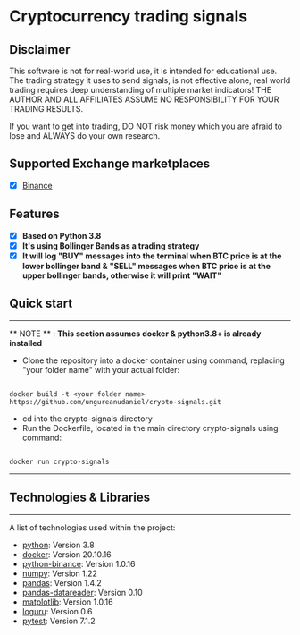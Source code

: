# Cryptocurrency trading signals

## Disclaimer
This software is not for real-world use, it is intended for educational use.
The trading strategy it uses to send signals, is not effective alone, real world trading requires deep understanding of multiple market indicators!
THE AUTHOR AND ALL AFFILIATES ASSUME NO RESPONSIBILITY FOR YOUR TRADING RESULTS.

If you want to get into trading, DO NOT risk money which you are afraid to lose and ALWAYS do your own research.

## Supported Exchange marketplaces

- [X] [Binance](https://www.binance.com/)

## Features

- [x] **Based on Python 3.8**
- [x] **It's using Bollinger Bands as a trading strategy**
- [x] **It will log "BUY" messages into the terminal when BTC price is at the lower bollinger band & "SELL" messages when BTC price is at the upper bollinger bands, otherwise it will print "WAIT"**

## Quick start
***
** NOTE ** : **This section assumes docker & python3.8+ is already installed**

* Clone the repository into a docker container using command, replacing "your folder name" with your actual folder:
```<Language>

docker build -t <your folder name> https://github.com/ungureanudaniel/crypto-signals.git

```
* cd into the crypto-signals directory
* Run the Dockerfile, located in the main directory crypto-signals using command:
```<Language>

docker run crypto-signals

```

---

## Technologies & Libraries
***
A list of technologies used within the project:
* [python](https://www.python.org/downloads/release/python-380/): Version 3.8
* [docker](https://docs.docker.com/): Version 20.10.16
* [python-binance](https://python-binance.readthedocs.io/en/latest/): Version 1.0.16
* [numpy](https://numpy.org/): Version 1.22
* [pandas](https://pandas.pydata.org/): Version 1.4.2
* [pandas-datareader](https://pandas-datareader.readthedocs.io/en/latest/): Version 0.10
* [matplotlib](https://matplotlib.org/): Version 1.0.16
* [loguru](https://loguru.readthedocs.io/en/stable/): Version 0.6
* [pytest](https://docs.pytest.org/en/6.2.x/assert.html): Version 7.1.2

